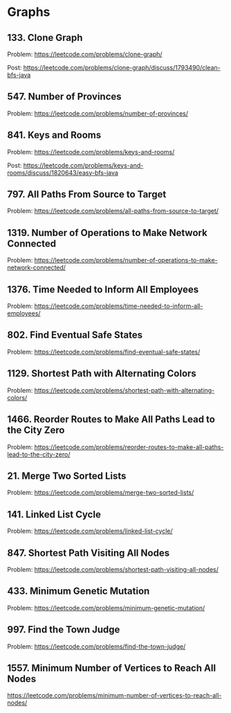 # Graphs

## 133. Clone Graph

Problem: https://leetcode.com/problems/clone-graph/

Post: https://leetcode.com/problems/clone-graph/discuss/1793490/clean-bfs-java

## 547. Number of Provinces

Problem: https://leetcode.com/problems/number-of-provinces/

## 841. Keys and Rooms

Problem: https://leetcode.com/problems/keys-and-rooms/

Post: https://leetcode.com/problems/keys-and-rooms/discuss/1820643/easy-bfs-java

## 797. All Paths From Source to Target

Problem: https://leetcode.com/problems/all-paths-from-source-to-target/

## 1319. Number of Operations to Make Network Connected

Problem: https://leetcode.com/problems/number-of-operations-to-make-network-connected/

## 1376. Time Needed to Inform All Employees

Problem: https://leetcode.com/problems/time-needed-to-inform-all-employees/

## 802. Find Eventual Safe States

Problem: https://leetcode.com/problems/find-eventual-safe-states/

## 1129. Shortest Path with Alternating Colors

Problem: https://leetcode.com/problems/shortest-path-with-alternating-colors/

## 1466. Reorder Routes to Make All Paths Lead to the City Zero

Problem: https://leetcode.com/problems/reorder-routes-to-make-all-paths-lead-to-the-city-zero/

## 21. Merge Two Sorted Lists

Problem: https://leetcode.com/problems/merge-two-sorted-lists/

## 141. Linked List Cycle

Problem: https://leetcode.com/problems/linked-list-cycle/

## 847. Shortest Path Visiting All Nodes

Problem: https://leetcode.com/problems/shortest-path-visiting-all-nodes/

## 433. Minimum Genetic Mutation

Problem: https://leetcode.com/problems/minimum-genetic-mutation/

## 997. Find the Town Judge

Problem: https://leetcode.com/problems/find-the-town-judge/

## 1557. Minimum Number of Vertices to Reach All Nodes

https://leetcode.com/problems/minimum-number-of-vertices-to-reach-all-nodes/
